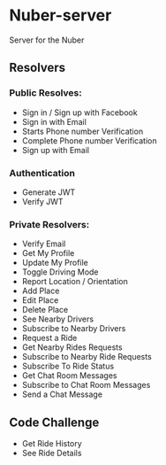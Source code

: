 # Nuber-server

Server for the Nuber

## Resolvers

### Public Resolves:

-  Sign in / Sign up with Facebook
-  Sign in with Email
-  Starts Phone number Verification
-  Complete Phone number Verification
-  Sign up with Email


### Authentication

- Generate JWT
- Verify JWT


### Private Resolvers:
-  Verify Email
-  Get My Profile
-  Update My Profile
-  Toggle Driving Mode
-  Report Location / Orientation
-  Add Place
-  Edit Place
-  Delete Place
-  See Nearby Drivers
-  Subscribe to Nearby Drivers
-  Request a Ride
-  Get Nearby Rides Requests
-  Subscribe to Nearby Ride Requests
-  Subscribe To Ride Status
-  Get Chat Room Messages
-  Subscribe to Chat Room Messages
-  Send a Chat Message

## Code Challenge

-  Get Ride History
-  See Ride Details 
